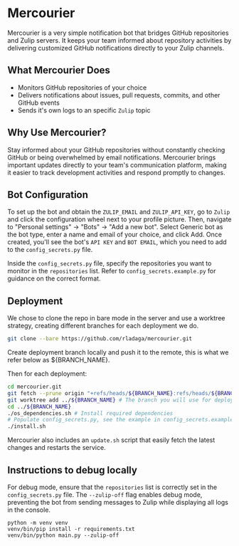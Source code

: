 # Mercourier

Mercourier is a very simple notification bot that bridges GitHub repositories and Zulip servers. It keeps your team informed about repository activities by delivering customized GitHub notifications directly to your Zulip channels.

## What Mercourier Does

- Monitors GitHub repositories of your choice
- Delivers notifications about issues, pull requests, commits, and other GitHub events
- Sends it's own logs to an specific `Zulip` topic

## Why Use Mercourier?

Stay informed about your GitHub repositories without constantly checking GitHub or being overwhelmed by email notifications. Mercourier brings important updates directly to your team's communication platform, making it easier to track development activities and respond promptly to changes.

## Bot Configuration

To set up the bot and obtain the `ZULIP_EMAIL` and `ZULIP_API_KEY`, go to `Zulip` and click the configuration wheel next to your profile picture. Then, navigate to "Personal settings" → "Bots" → "Add a new bot". Select Generic bot as the bot type, enter a name and email of your choice, and click Add. Once created, you'll see the bot's `API KEY` and `BOT EMAIL`, which you need to add to the `config_secrets.py` file.

Inside the `config_secrets.py` file, specify the repositories you want to monitor in the `repositories` list. Refer to `config_secrets.example.py` for guidance on the correct format.

## Deployment

We chose to clone the repo in bare mode in the server and use a worktree strategy,
creating different branches for each deployment we do.

```bash
git clone --bare https://github.com/rladaga/mercourier.git
```

Create deployment branch locally and push it to the remote, this is what we refer below as ${BRANCH_NAME}.

Then for each deployment:
```bash
cd mercourier.git
git fetch --prune origin "+refs/heads/${BRANCH_NAME}:refs/heads/${BRANCH_NAME}" # The branch you will use for deployment
git worktree add ../${BRANCH_NAME} # The branch you will use for deployment
cd ../${BRANCH_NAME}
./os_dependencies.sh # Install required dependencies
# Populate config_secrets.py, see the example in config_secrets.example.py
./install.sh
```

Mercourier also includes an `update.sh` script that easily fetch the latest changes and restarts the service.

## Instructions to debug locally

For debug mode, ensure that the `repositories` list is correctly set in the `config_secrets.py` file.
The `--zulip-off` flag enables debug mode, preventing the bot from sending messages to Zulip while displaying all logs in the console.

```
python -m venv venv
venv/bin/pip install -r requirements.txt
venv/bin/python main.py --zulip-off
```
